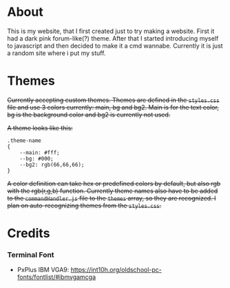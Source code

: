 # About

This is my website, that I first created just to try making a website. First it had a dark pink forum-like(?) theme. After that I started introducing myself to javascript and then decided to make it a cmd wannabe. Currently it is just a random site where i put my stuff.

# Themes

~~Currently accepting custom themes.
Themes are defined in the `styles.css` file and use 3 colors currently: main, bg and bg2.
Main is for the text color, bg is the background color and bg2 is currently not used.~~

~~A theme looks like this:~~
```
.theme-name
{
    --main: #fff;
    --bg: #000;
    --bg2: rgb(66,66,66);
}
```

~~A color definition can take hex or predefined colors by default, but also rgb with the rgb(r,g,b) function. Currently theme names also have to be added to the `commandHandler.js` file to the `themes` array, so they are recognized. I plan on auto-recognizing themes from the `styles.css`.~~

# Credits

### Terminal Font

* PxPlus IBM VGA9: https://int10h.org/oldschool-pc-fonts/fontlist/#ibmvgamcga
